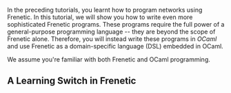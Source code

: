 In the preceding tutorials, you learnt how to program networks using Frenetic.  In this tutorial, we will show you how to write even more sophisticated Frenetic programs. These programs require the full power of a general-purpose programming language -- they are beyond the scope of Frenetic alone. Therefore, you will instead write these programs in _OCaml_ and use Frenetic as a domain-specific language (DSL) embedded in OCaml.

We assume you're familiar with both Frenetic and OCaml programming.

A Learning Switch in Frenetic
-----------------------------